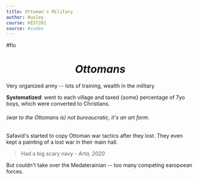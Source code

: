 ```yaml
---
title: Ottoman's Military
author: Huxley
course: HIST201
source: #index
---
```

#flo

# $$Ottomans$$

Very organized army -- lots of training, wealth in the military

**Systematized**: went to each village and taxed {some} percentage of 7yo boys, which were converted to Christians. 

###### (war to the Ottomans is) not bureaucratic, it's an art form.

Safavid's started to copy Ottoman war tactics after they lost. They even kept a painting of a lost war in their main hall. 

> Had a big scary navy - *Arta, 2020*

But couldn't take over the Medaterainian --  too many competing earopoean forces. 



















